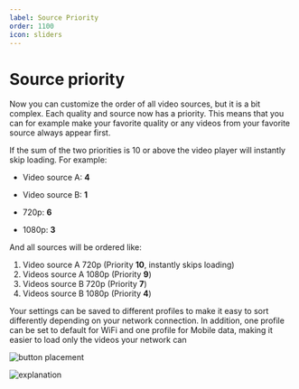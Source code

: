 ```yaml
---
label: Source Priority
order: 1100
icon: sliders
---
```


# Source priority

Now you can customize the order of all video sources, but it is a bit complex.
Each quality and source now has a priority. 
This means that you can for example make your favorite quality or any videos from your favorite source always appear first.

If the sum of the two priorities is 10 or above the video player will instantly skip loading. For example:
- Video source A: **4**
- Video source B: **1**

- 720p: **6**
- 1080p: **3**

And all sources will be ordered like:

1. Video source A 720p (Priority **10**, instantly skips loading)
2. Videos source A 1080p (Priority **9**)
3. Videos source B 720p (Priority **7**)
4. Videos source B 1080p (Priority **4**)

Your settings can be saved to different profiles to make it easy to sort differently depending on your network connection.
In addition, one profile can be set to default for WiFi and one profile for Mobile data, making it easier to load only the videos your network can

![button placement](https://github.com/recloudstream/csdocs/assets/18114966/f4d2d8ab-6937-4e06-a777-80fa1c4d492c)

![explanation](https://github.com/recloudstream/csdocs/assets/18114966/a36338ae-2d58-4ee5-8264-74269a3b01e7)
